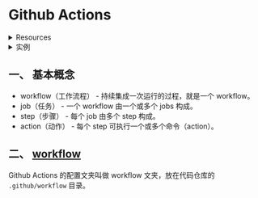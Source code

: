 # Github Actions
<details>
  <summary>Resources</summary>
  
  - [Github Actions 官方文档](https://docs.github.com/en/free-pro-team@latest/actions)  
  - [YAML 官网](https://yaml.org/)  
  - [github/actions](https://github.com/actions)  
  - [Github Actions | 阮一峰](http://www.ruanyifeng.com/blog/2019/09/getting-started-with-github-actions.html)  
</details>
<details>
  <summary>实例</summary>
  
  - [auto-green](https://github.com/nonelittlesong/auto-green)
  - [Github Action 同步代码到 Gitee | Yikun](http://yikun.github.io/2020/01/17/%E5%B7%A7%E7%94%A8Github-Action%E5%90%8C%E6%AD%A5%E4%BB%A3%E7%A0%81%E5%88%B0Gitee/)

</details>

## 一、 基本概念
- workflow（工作流程） - 持续集成一次运行的过程，就是一个 workflow。  
- job（任务） - 一个 workflow 由一个或多个 jobs 构成。  
- step（步骤） - 每个 job 由多个 step 构成。  
- action（动作） - 每个 step 可执行一个或多个命令（action）。  

## 二、 [workflow](https://docs.github.com/en/free-pro-team@latest/actions/reference/workflow-syntax-for-github-actions)
Github Actions 的配置文夹叫做 workflow 文夹，放在代码仓库的 `.github/workflow` 目录。  

